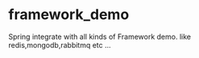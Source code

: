 # framework_demo
Spring integrate with all kinds of Framework demo. like redis,mongodb,rabbitmq etc ...
